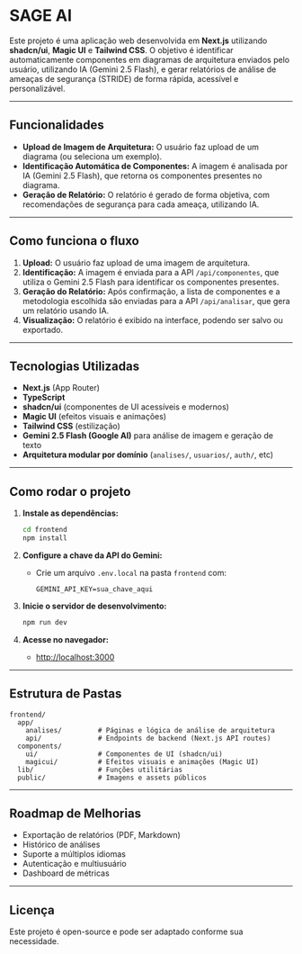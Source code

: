 # SAGE AI

Este projeto é uma aplicação web desenvolvida em **Next.js** utilizando **shadcn/ui**, **Magic UI** e **Tailwind CSS**. O objetivo é identificar automaticamente componentes em diagramas de arquitetura enviados pelo usuário, utilizando IA (Gemini 2.5 Flash), e gerar relatórios de análise de ameaças de segurança (STRIDE) de forma rápida, acessível e personalizável.

---

## Funcionalidades

- **Upload de Imagem de Arquitetura:** O usuário faz upload de um diagrama (ou seleciona um exemplo).
- **Identificação Automática de Componentes:** A imagem é analisada por IA (Gemini 2.5 Flash), que retorna os componentes presentes no diagrama.
- **Geração de Relatório:** O relatório é gerado de forma objetiva, com recomendações de segurança para cada ameaça, utilizando IA.

---

## Como funciona o fluxo

1. **Upload:** O usuário faz upload de uma imagem de arquitetura.
2. **Identificação:** A imagem é enviada para a API `/api/componentes`, que utiliza o Gemini 2.5 Flash para identificar os componentes presentes.
3. **Geração do Relatório:** Após confirmação, a lista de componentes e a metodologia escolhida são enviadas para a API `/api/analisar`, que gera um relatório usando IA.
4. **Visualização:** O relatório é exibido na interface, podendo ser salvo ou exportado.

---

## Tecnologias Utilizadas

- **Next.js** (App Router)
- **TypeScript**
- **shadcn/ui** (componentes de UI acessíveis e modernos)
- **Magic UI** (efeitos visuais e animações)
- **Tailwind CSS** (estilização)
- **Gemini 2.5 Flash (Google AI)** para análise de imagem e geração de texto
- **Arquitetura modular por domínio** (`analises/`, `usuarios/`, `auth/`, etc)

---

## Como rodar o projeto

1. **Instale as dependências:**
   ```bash
   cd frontend
   npm install
   ```

2. **Configure a chave da API do Gemini:**
   - Crie um arquivo `.env.local` na pasta `frontend` com:
     ```
     GEMINI_API_KEY=sua_chave_aqui
     ```

3. **Inicie o servidor de desenvolvimento:**
   ```bash
   npm run dev
   ```

4. **Acesse no navegador:**
   - [http://localhost:3000](http://localhost:3000)

---

## Estrutura de Pastas

```
frontend/
  app/
    analises/         # Páginas e lógica de análise de arquitetura
    api/              # Endpoints de backend (Next.js API routes)
  components/
    ui/               # Componentes de UI (shadcn/ui)
    magicui/          # Efeitos visuais e animações (Magic UI)
  lib/                # Funções utilitárias
  public/             # Imagens e assets públicos
```

---

## Roadmap de Melhorias

- Exportação de relatórios (PDF, Markdown)
- Histórico de análises
- Suporte a múltiplos idiomas
- Autenticação e multiusuário
- Dashboard de métricas

---

## Licença

Este projeto é open-source e pode ser adaptado conforme sua necessidade.
